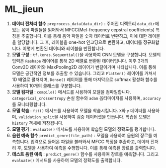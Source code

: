 # ML_jieun



1. **데이터 전처리 함수** `preprocess_data(data_dir)` : 주어진 디렉토리 `data_dir`에 있는 음악 파일들을 읽어와서 MFCC(Mel-frequency cepstral coefficients) 특징을 추출합니다. 이를 통해 음악 파일을 숫자 데이터로 변환하고, 이에 대한 레이블을 할당합니다. 그 후, 레이블을 one-hot 인코딩으로 변환하고, 데이터를 정규화합니다. 이렇게 변환된 데이터와 레이블을 반환합니다.
2. **모델 구성** : `tf.keras.Sequential()`을 사용하여 CNN 모델을 구성합니다. 모델의 입력은 `Reshape` 레이어를 통해 2D 배열로 변환된 데이터입니다. 이후 3개의 Conv2D 레이어와 MaxPooling2D 레이어가 번갈아가며 나타납니다. 이를 통해 모델은 공간적인 정보를 추출할 수 있습니다. 그리고 `Flatten()` 레이어를 거쳐서 1D 배열로 펼쳐지며, `Dense()` 레이어를 통해 마지막으로 softmax 활성화 함수를 사용하여 10개의 클래스를 구분합니다.
3. **모델 컴파일** : `compile()` 메서드를 사용하여 모델을 컴파일합니다. `categorical_crossentropy` 손실 함수와 `adam` 옵티마이저를 사용하며, `accuracy`를 모니터링합니다.
4. **모델 학습** : `fit()` 메서드를 사용하여 모델을 학습시킵니다. `X`와 `y` 데이터를 사용하며, `validation_split`을 사용하여 검증 데이터셋을 만듭니다. 학습된 모델은 `history` 객체에 저장됩니다.
5. **모델 평가** : `evaluate()` 메서드를 사용하여 학습된 모델의 정확도를 평가합니다.
6. **음원 예측 함수** `predict_genre(file_path)` : 모델을 사용하여 음원의 장르를 예측합니다. 입력으로 들어온 파일을 불러와서 MFCC 특징을 추출하고, 데이터 전처리 후, 모델을 사용하여 예측을 수행합니다. 이를 통해 예측된 장르를 출력합니다.
7. **테스트 음원 예측** : `predict_genre()` 함수를 사용하여 장르를 예측합니다. 그리고 `evaluate()` 메서드를 사용하여 모델의 정확도를 출력합니다.
